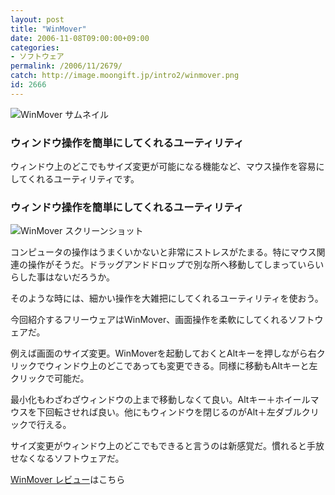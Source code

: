 ```yaml
---
layout: post
title: "WinMover"
date: 2006-11-08T09:00:00+09:00
categories:
- ソフトウェア
permalink: /2006/11/2679/
catch: http://image.moongift.jp/intro2/winmover.png
id: 2666
---
```

 ![WinMover サムネイル](http://image.moongift.jp/intro2/winmover.t.png "WinMover サムネイル")
  

### ウィンドウ操作を簡単にしてくれるユーティリティ
  
ウィンドウ上のどこでもサイズ変更が可能になる機能など、マウス操作を容易にしてくれるユーティリティです。  
<!--more-->  

### ウィンドウ操作を簡単にしてくれるユーティリティ
  

![WinMover スクリーンショット](http://image.moongift.jp/intro2/winmover.png "WinMover スクリーンショット")

  

コンピュータの操作はうまくいかないと非常にストレスがたまる。特にマウス関連の操作がそうだ。ドラッグアンドドロップで別な所へ移動してしまっていらいらした事はないだろうか。

  

そのような時には、細かい操作を大雑把にしてくれるユーティリティを使おう。

  

今回紹介するフリーウェアはWinMover、画面操作を柔軟にしてくれるソフトウェアだ。

  

例えば画面のサイズ変更。WinMoverを起動しておくとAltキーを押しながら右クリックでウィンドウ上のどこであっても変更できる。同様に移動もAltキーと左クリックで可能だ。

  

最小化もわざわざウィンドウの上まで移動しなくて良い。Altキー＋ホイールマウスを下回転させれば良い。他にもウィンドウを閉じるのがAlt＋左ダブルクリックで行える。

  

サイズ変更がウィンドウ上のどこでもできると言うのは新感覚だ。慣れると手放せなくなるソフトウェアだ。

  

[WinMover レビュー](http://oss.moongift.jp/review/i-2680.html)はこちら

